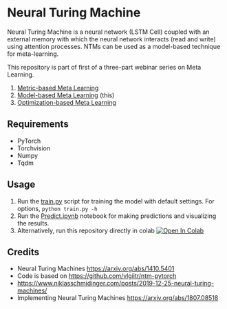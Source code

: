 # Neural Turing Machine

Neural Turing Machine is a neural network (LSTM Cell) coupled with an external memory with which the neural network interacts (read and write) using attention processes. NTMs can be used as a model-based technique for meta-learning.

This repository is part of first of a three-part webinar series on Meta Learning.
1. [Metric-based Meta Learning](https://www.meetup.com/Disrupt-4-0/events/271470964/)
2. [Model-based Meta Learning](https://www.meetup.com/Disrupt-4-0/events/271778989/) (this)
3. [Optimization-based Meta Learning](https://www.meetup.com/Disrupt-4-0/events/271778940/)

## Requirements
* PyTorch
* Torchvision
* Numpy
* Tqdm

## Usage
1. Run the [train.py](train.py) script for training the model with default settings. For options, `python train.py -h`
2. Run the [Predict.ipynb](Predict.ipynb) notebook for making predictions and visualizing the results.
3. Alternatively, run this repository directly in colab <a href="https://colab.research.google.com/drive/1YoM9QzSGdvlK7MK7BrHBqdgpXERiNBac?usp=sharing" target="_parent"><img src="https://colab.research.google.com/assets/colab-badge.svg" alt="Open In Colab"/></a>

## Credits
* Neural Turing Machines https://arxiv.org/abs/1410.5401
* Code is based on https://github.com/vlgiitr/ntm-pytorch
* https://www.niklasschmidinger.com/posts/2019-12-25-neural-turing-machines/
* Implementing Neural Turing Machines https://arxiv.org/abs/1807.08518